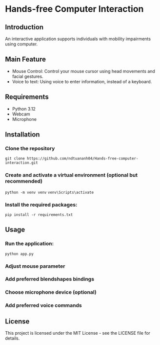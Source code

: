 # Hands-free Computer Interaction
## Introduction
An interactive application supports individuals with mobility impairments using computer. 
## Main Feature
- Mouse Control: Control your mouse cursor using head movements and facial gestures.
- Voice to text: Using voice to enter information, instead of a keyboard.
## Requirements
- Python 3.12
- Webcam
- Microphone
## Installation
### Clone the repository
``` git clone https://github.com/ndtuananh04/Hands-free-computer-interaction.git ```
### Create and activate a virtual environment (optional but recommended)
``` python -m venv venv ```
```venv\Scripts\activate ```
### Install the required packages: ###
``` pip install -r requirements.txt ```
## Usage
### Run the application:
``` python app.py ```
### Adjust mouse parameter
### Add preferred blendshapes bindings
### Choose microphone device (optional)
### Add preferred voice commands
## License
This project is licensed under the MIT License - see the LICENSE file for details.

